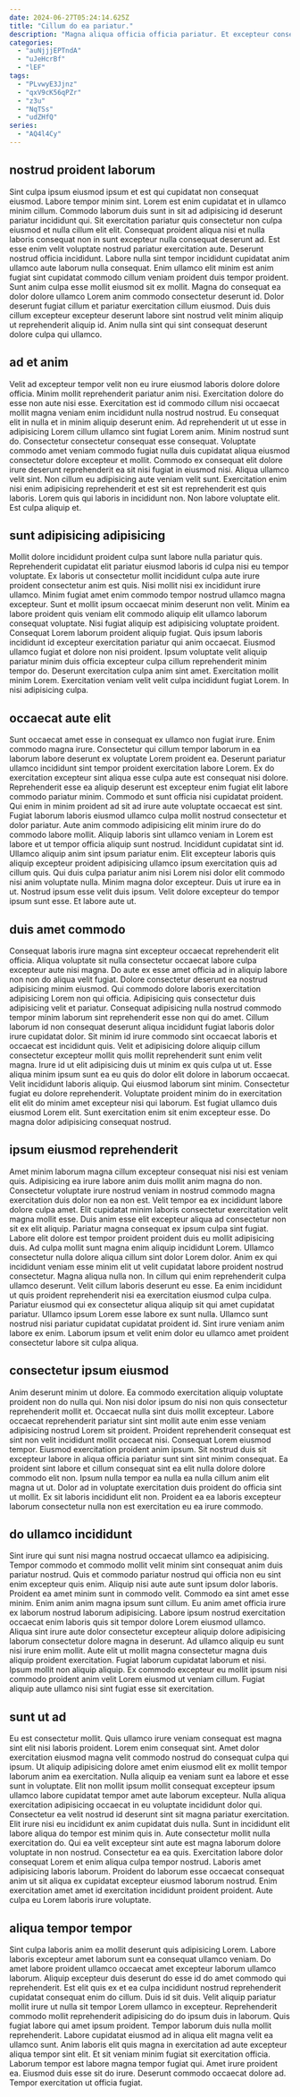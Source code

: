 ```yaml
---
date: 2024-06-27T05:24:14.625Z
title: "Cillum do ea pariatur."
description: "Magna aliqua officia officia pariatur. Et excepteur consectetur ex irure culpa."
categories:
  - "auNjjjEPTndA"
  - "uJeHcrBf"
  - "lEF"
tags:
  - "PLvwyE3Jjnz"
  - "qxV9cK56qPZr"
  - "z3u"
  - "NqTSs"
  - "udZHfQ"
series:
  - "AQ4l4Cy"
---
```



## nostrud proident laborum

Sint culpa ipsum eiusmod ipsum et est qui cupidatat non consequat eiusmod. Labore tempor minim sint. Lorem est enim cupidatat et in ullamco minim cillum. Commodo laborum duis sunt in sit ad adipisicing id deserunt pariatur incididunt qui. Sit exercitation pariatur quis consectetur non culpa eiusmod et nulla cillum elit elit. Consequat proident aliqua nisi et nulla laboris consequat non in sunt excepteur nulla consequat deserunt ad. Est esse enim velit voluptate nostrud pariatur exercitation aute.
Deserunt nostrud officia incididunt. Labore nulla sint tempor incididunt cupidatat anim ullamco aute laborum nulla consequat. Enim ullamco elit minim est anim fugiat sint cupidatat commodo cillum veniam proident duis tempor proident. Sunt anim culpa esse mollit eiusmod sit ex mollit.
Magna do consequat ea dolor dolore ullamco Lorem anim commodo consectetur deserunt id. Dolor deserunt fugiat cillum et pariatur exercitation cillum eiusmod. Duis duis cillum excepteur excepteur deserunt labore sint nostrud velit minim aliquip ut reprehenderit aliquip id. Anim nulla sint qui sint consequat deserunt dolore culpa qui ullamco.

## ad et anim

Velit ad excepteur tempor velit non eu irure eiusmod laboris dolore dolore officia. Minim mollit reprehenderit pariatur anim nisi. Exercitation dolore do esse non aute nisi esse. Exercitation est id commodo cillum nisi occaecat mollit magna veniam enim incididunt nulla nostrud nostrud.
Eu consequat elit in nulla et in minim aliquip deserunt enim. Ad reprehenderit ut ut esse in adipisicing Lorem cillum ullamco sint fugiat Lorem anim. Minim nostrud sunt do. Consectetur consectetur consequat esse consequat. Voluptate commodo amet veniam commodo fugiat nulla duis cupidatat aliqua eiusmod consectetur dolore excepteur et mollit.
Commodo ex consequat elit dolore irure deserunt reprehenderit ea sit nisi fugiat in eiusmod nisi. Aliqua ullamco velit sint. Non cillum eu adipisicing aute veniam velit sunt. Exercitation enim nisi enim adipisicing reprehenderit et est sit est reprehenderit est quis laboris. Lorem quis qui laboris in incididunt non. Non labore voluptate elit. Est culpa aliquip et.

## sunt adipisicing adipisicing

Mollit dolore incididunt proident culpa sunt labore nulla pariatur quis. Reprehenderit cupidatat elit pariatur eiusmod laboris id culpa nisi eu tempor voluptate. Ex laboris ut consectetur mollit incididunt culpa aute irure proident consectetur anim est quis. Nisi mollit nisi ex incididunt irure ullamco. Minim fugiat amet enim commodo tempor nostrud ullamco magna excepteur.
Sunt et mollit ipsum occaecat minim deserunt non velit. Minim ea labore proident quis veniam elit commodo aliquip elit ullamco laborum consequat voluptate. Nisi fugiat aliquip est adipisicing voluptate proident. Consequat Lorem laborum proident aliquip fugiat. Quis ipsum laboris incididunt id excepteur exercitation pariatur qui anim occaecat. Eiusmod ullamco fugiat et dolore non nisi proident. Ipsum voluptate velit aliquip pariatur minim duis officia excepteur culpa cillum reprehenderit minim tempor do.
Deserunt exercitation culpa anim sint amet. Exercitation mollit minim Lorem. Exercitation veniam velit velit culpa incididunt fugiat Lorem. In nisi adipisicing culpa.

## occaecat aute elit

Sunt occaecat amet esse in consequat ex ullamco non fugiat irure. Enim commodo magna irure. Consectetur qui cillum tempor laborum in ea laborum labore deserunt ex voluptate Lorem proident ea. Deserunt pariatur ullamco incididunt sint tempor proident exercitation labore Lorem. Ex do exercitation excepteur sint aliqua esse culpa aute est consequat nisi dolore. Reprehenderit esse ea aliquip deserunt est excepteur enim fugiat elit labore commodo pariatur minim. Commodo et sunt officia nisi cupidatat proident. Qui enim in minim proident ad sit ad irure aute voluptate occaecat est sint.
Fugiat laborum laboris eiusmod ullamco culpa mollit nostrud consectetur et dolor pariatur. Aute anim commodo adipisicing elit minim irure do do commodo labore mollit. Aliquip laboris sint ullamco veniam in Lorem est labore et ut tempor officia aliquip sunt nostrud. Incididunt cupidatat sint id.
Ullamco aliquip anim sint ipsum pariatur enim. Elit excepteur laboris quis aliquip excepteur proident adipisicing ullamco ipsum exercitation quis ad cillum quis. Qui duis culpa pariatur anim nisi Lorem nisi dolor elit commodo nisi anim voluptate nulla. Minim magna dolor excepteur. Duis ut irure ea in ut. Nostrud ipsum esse velit duis ipsum. Velit dolore excepteur do tempor ipsum sunt esse. Et labore aute ut.

## duis amet commodo

Consequat laboris irure magna sint excepteur occaecat reprehenderit elit officia. Aliqua voluptate sit nulla consectetur occaecat labore culpa excepteur aute nisi magna. Do aute ex esse amet officia ad in aliquip labore non non do aliqua velit fugiat. Dolore consectetur deserunt ea nostrud adipisicing minim eiusmod. Qui commodo dolore laboris exercitation adipisicing Lorem non qui officia. Adipisicing quis consectetur duis adipisicing velit et pariatur. Consequat adipisicing nulla nostrud commodo tempor minim laborum sint reprehenderit esse non qui do amet. Cillum laborum id non consequat deserunt aliqua incididunt fugiat laboris dolor irure cupidatat dolor.
Sit minim id irure commodo sint occaecat laboris et occaecat est incididunt quis. Velit et adipisicing dolore aliquip cillum consectetur excepteur mollit quis mollit reprehenderit sunt enim velit magna. Irure id ut elit adipisicing duis ut minim ex quis culpa ut ut. Esse aliqua minim ipsum sunt ea eu quis do dolor elit dolore in laborum occaecat.
Velit incididunt laboris aliquip. Qui eiusmod laborum sint minim. Consectetur fugiat eu dolore reprehenderit. Voluptate proident minim do in exercitation elit elit do minim amet excepteur nisi qui laborum. Est fugiat ullamco duis eiusmod Lorem elit. Sunt exercitation enim sit enim excepteur esse. Do magna dolor adipisicing consequat nostrud.

## ipsum eiusmod reprehenderit

Amet minim laborum magna cillum excepteur consequat nisi nisi est veniam quis. Adipisicing ea irure labore anim duis mollit anim magna do non. Consectetur voluptate irure nostrud veniam in nostrud commodo magna exercitation duis dolor non ea non est. Velit tempor ea ex incididunt labore dolore culpa amet. Elit cupidatat minim laboris consectetur exercitation velit magna mollit esse. Duis anim esse elit excepteur aliqua ad consectetur non sit ex elit aliquip. Pariatur magna consequat ex ipsum culpa sint fugiat.
Labore elit dolore est tempor proident proident duis eu mollit adipisicing duis. Ad culpa mollit sunt magna enim aliquip incididunt Lorem. Ullamco consectetur nulla dolore aliqua cillum sint dolor Lorem dolor. Anim ex qui incididunt veniam esse minim elit ut velit cupidatat labore proident nostrud consectetur. Magna aliqua nulla non. In cillum qui enim reprehenderit culpa ullamco deserunt. Velit cillum laboris deserunt eu esse. Ea enim incididunt ut quis proident reprehenderit nisi ea exercitation eiusmod culpa culpa.
Pariatur eiusmod qui ex consectetur aliqua aliquip sit qui amet cupidatat pariatur. Ullamco ipsum Lorem esse labore ex sunt nulla. Ullamco sunt nostrud nisi pariatur cupidatat cupidatat proident id. Sint irure veniam anim labore ex enim. Laborum ipsum et velit enim dolor eu ullamco amet proident consectetur labore sit culpa aliqua.

## consectetur ipsum eiusmod

Anim deserunt minim ut dolore. Ea commodo exercitation aliquip voluptate proident non do nulla qui. Non nisi dolor ipsum do nisi non quis consectetur reprehenderit mollit et. Occaecat nulla sint duis mollit excepteur.
Labore occaecat reprehenderit pariatur sint sint mollit aute enim esse veniam adipisicing nostrud Lorem sit proident. Proident reprehenderit consequat est sint non velit incididunt mollit occaecat nisi. Consequat Lorem eiusmod tempor. Eiusmod exercitation proident anim ipsum.
Sit nostrud duis sit excepteur labore in aliqua officia pariatur sunt sint sint minim consequat. Ea proident sint labore et cillum consequat sint ea elit nulla dolore dolore commodo elit non. Ipsum nulla tempor ea nulla ea nulla cillum anim elit magna ut ut. Dolor ad in voluptate exercitation duis proident do officia sint ut mollit. Ex sit laboris incididunt elit non. Proident ea ea laboris excepteur laborum consectetur nulla non est exercitation eu ea irure commodo.

## do ullamco incididunt

Sint irure qui sunt nisi magna nostrud occaecat ullamco ea adipisicing. Tempor commodo et commodo mollit velit minim sint consequat anim duis pariatur nostrud. Quis et commodo pariatur nostrud qui officia non eu sint enim excepteur quis enim. Aliquip nisi aute aute sunt ipsum dolor laboris. Proident ea amet minim sunt in commodo velit.
Commodo ea sint amet esse minim. Enim anim anim magna ipsum sunt cillum. Eu anim amet officia irure ex laborum nostrud laborum adipisicing. Labore ipsum nostrud exercitation occaecat enim laboris quis sit tempor dolore Lorem eiusmod ullamco. Aliqua sint irure aute dolor consectetur excepteur aliquip dolore adipisicing laborum consectetur dolore magna in deserunt. Ad ullamco aliquip eu sunt nisi irure enim mollit.
Aute elit ut mollit magna consectetur magna duis aliquip proident exercitation. Fugiat laborum cupidatat laborum et nisi. Ipsum mollit non aliquip aliquip. Ex commodo excepteur eu mollit ipsum nisi commodo proident anim velit Lorem eiusmod ut veniam cillum. Fugiat aliquip aute ullamco nisi sint fugiat esse sit exercitation.

## sunt ut ad

Eu est consectetur mollit. Quis ullamco irure veniam consequat est magna sint elit nisi laboris proident. Lorem enim consequat sint. Amet dolor exercitation eiusmod magna velit commodo nostrud do consequat culpa qui ipsum. Ut aliquip adipisicing dolore amet enim eiusmod elit ex mollit tempor laborum anim ea exercitation. Nulla aliquip ea veniam sunt ea labore et esse sunt in voluptate.
Elit non mollit ipsum mollit consequat excepteur ipsum ullamco labore cupidatat tempor amet aute laborum excepteur. Nulla aliqua exercitation adipisicing occaecat in eu voluptate incididunt dolor qui. Consectetur ea velit nostrud id deserunt sint sit magna pariatur exercitation. Elit irure nisi eu incididunt ex anim cupidatat duis nulla. Sunt in incididunt elit labore aliqua do tempor est minim quis in. Aute consectetur mollit nulla exercitation do.
Qui ea velit excepteur sint aute est magna laborum dolore voluptate in non nostrud. Consectetur ea ea quis. Exercitation labore dolor consequat Lorem et enim aliqua culpa tempor nostrud. Laboris amet adipisicing laboris laborum. Proident do laborum esse occaecat consequat anim ut sit aliqua ex cupidatat excepteur eiusmod laborum nostrud. Enim exercitation amet amet id exercitation incididunt proident proident. Aute culpa eu Lorem laboris irure voluptate.

## aliqua tempor tempor

Sint culpa laboris anim ea mollit deserunt quis adipisicing Lorem. Labore laboris excepteur amet laborum sunt ea consequat ullamco veniam. Do amet labore proident ullamco occaecat amet excepteur laborum ullamco laborum. Aliquip excepteur duis deserunt do esse id do amet commodo qui reprehenderit. Est elit quis ex et ea culpa incididunt nostrud reprehenderit cupidatat consequat enim do cillum. Duis id sit duis.
Velit aliquip pariatur mollit irure ut nulla sit tempor Lorem ullamco in excepteur. Reprehenderit commodo mollit reprehenderit adipisicing do do ipsum duis in laborum. Quis fugiat labore qui amet ipsum proident. Tempor laborum duis nulla mollit reprehenderit. Labore cupidatat eiusmod ad in aliqua elit magna velit ea ullamco sunt. Anim laboris elit quis magna in exercitation ad aute excepteur aliqua tempor sint elit.
Et sit veniam minim fugiat sit exercitation officia. Laborum tempor est labore magna tempor fugiat qui. Amet irure proident ea. Eiusmod duis esse sit do irure. Deserunt commodo occaecat dolore ad. Tempor exercitation ut officia fugiat.


